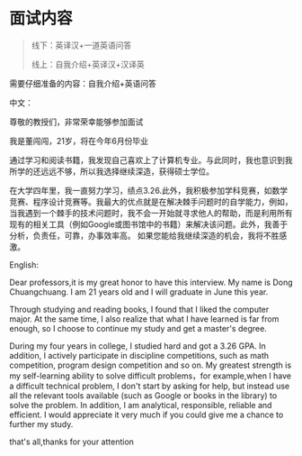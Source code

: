 # 面试内容

> 线下：英译汉+一道英语问答
>
> 线上：自我介绍+英译汉+汉译英

需要仔细准备的内容：自我介绍+英语问答



中文：

尊敬的教授们，非常荣幸能够参加面试

我是董闯闯，21岁，将在今年6月份毕业

通过学习和阅读书籍，我发现自己喜欢上了计算机专业。与此同时，我也意识到我所学的还远远不够，所以我选择继续深造，获得硕士学位。

在大学四年里，我一直努力学习，绩点3.26.此外，我积极参加学科竞赛，如数学竞赛、程序设计竞赛等。我最大的优点就是在解决棘手问题时的自学能力，例如，当我遇到一个棘手的技术问题时，我不会一开始就寻求他人的帮助，而是利用所有现有的相关工具（例如Google或图书馆中的书籍）来解决该问题。此外，我善于分析，负责任，可靠，办事效率高。 如果您能给我继续深造的机会，我将不胜感激。



English:

Dear professors,it is my great honor to have this interview. My name is Dong Chuangchuang. I am 21 years old and I will graduate in June this year. 

Through studying and reading books, I found that I liked the computer major. At the same time, I also realize that what I have learned is far from enough, so I choose to continue my study and get a master's degree.

During my four years in college, I studied hard and got a 3.26 GPA. In addition, I actively participate in discipline competitions, such as math competition, program design competition and so on. My greatest strength is my self-learning ability to solve difficult problems，for example,when I have a difficult technical problem, I don't start by asking for help, but instead use all the relevant tools available (such as Google or books in the library) to solve the problem. In addition, I am analytical, responsible, reliable and efficient. I would appreciate it very much if you could give me a chance to further my study.

that's all,thanks for your attention



